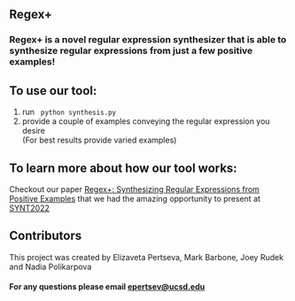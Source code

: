 ## Regex\+ 
### Regex\+ is a novel regular expression synthesizer that is able to synthesize regular expressions from just a few positive examples! 

## To use our tool:
1. run ` python synthesis.py`
2. provide a couple of examples conveying the regular expression you desire
<br> (For best results provide varied examples)


## To learn more about how our tool works:
Checkout our paper [Regex\+: Synthesizing Regular Expressions from Positive Examples](https://github.com/limpa105/RegexPlus/blob/main/Regex%2B:%20Synthesizing%20Regular%20Expressions%20from%20Positive%20Examples.pdf) that we had the amazing opportunity to present at [SYNT2022](https://www.cs.technion.ac.il/~shaull/SYNT2022/)


## Contributors 
This project was created by Elizaveta Pertseva, Mark Barbone, Joey Rudek and Nadia Polikarpova


#### For any questions please email epertsev@ucsd.edu
